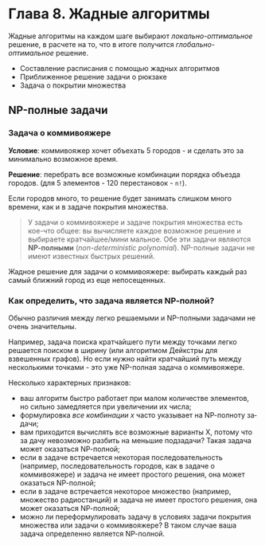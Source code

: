 # Глава 8. Жадные алгоритмы

Жадные алгоритмы на каждом шаге выбирают *локально-оптимальное* решение, в расчете на то, что в итоге получится *глобально-оптимальное* решение.

* Составление расписания с помощью жадных алгоритмов
* Приближенное решение задачи о рюкзаке
* Задача о покрытии множества

## NP-полные задачи

### Задача о коммивояжере

**Условие**: коммивояжер хочет объехать 5 городов - и сделать это за минимально возможное время.

**Решение**: перебрать все возможные комбинации порядка объезда городов. (для 5 элементов - 120 перестановок - `n!`).

Если городов много, то решение будет занимать слишком много времени, как и в задаче покрытия множества.

> У задачи о коммивояжере и задаче покрытия множества есть кое-что общее: вы вычисляете каждое возможное решение и выбираете кратчайшее/мини­ мальное. Обе эти задачи являются **NР-полными** (*non-deterministic polynomial*). NP-полные задачи не имеют известных быстрых решений.

Жадное решение для задачи о коммивояжере: выбирать каждый раз самый ближний город из еще непосещенных.

### Как определить, что задача является NР-полной?

Обычно различия между легко решаемыми и NP-полными задачами не очень значительны.

Например, задача поиска кратчайшего пути между точками легко решается поиском в ширину (или алгоритмом Дейкстры для взвешенных графов). Но если нужно найти кратчайший путь между несколькими точками - это уже NP-полная задача о коммивояжере.

Несколько характерных признаков:

* ваш алгоритм быстро работает при малом количестве элементов, но сильно замедляется при увеличении их числа;
* формулировка *все комбинации х* часто указывает на NР-полноту за­ дачи;
* вам приходится вычислять все возможные варианты Х, потому что за­ дачу невозможно разбить на меньшие подзадачи? Такая задача может оказаться NР-полной;
* если в задаче встречается некоторая последовательность (например, последовательность городов, как в задаче о коммивояжере) и задача не имеет простого решения, она может оказаться NР-полной;
* если в задаче встречается некоторое множество (например, множество радиостанций) и задача не имеет простого решения, она может оказаться NР-полной;
* можно ли переформулировать задачу в условиях задачи покрытия множества или задачи о коммивояжере? В таком случае ваша задача определенно является NР-полной.